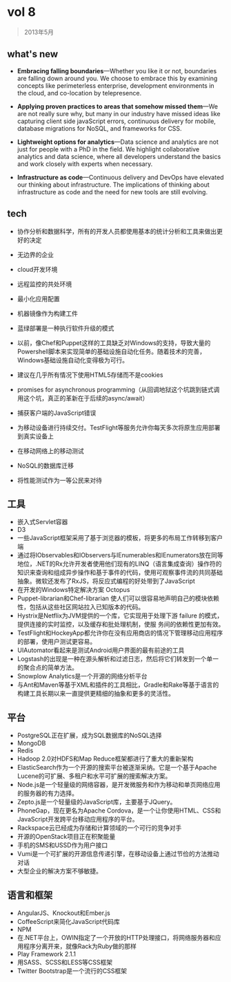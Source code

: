 # vol 8

>2013年5月



## what's new

- **Embracing falling boundaries**—Whether you like it or not, boundaries are falling down around you. We choose to embrace this by examining concepts like perimeterless enterprise, development environments in the cloud, and co-location by telepresence.
- **Applying proven practices to areas that somehow missed them**—We are not really sure why, but many in our industry have
  missed ideas like capturing client side javaScript errors, continuous delivery for mobile, database migrations for NoSQL, and
  frameworks for CSS.

- **Lightweight options for analytics**—Data science and analytics are not just for people with a PhD in the field. We highlight
  collaborative analytics and data science, where all developers understand the basics and work closely with experts
  when necessary.

- **Infrastructure as code**—Continuous delivery and DevOps have elevated our thinking about infrastructure.
  The implications of thinking about infrastructure as code and the need for new tools are still evolving.

## tech

- 协作分析和数据科学，所有的开发人员都使用基本的统计分析和工具来做出更好的决定
- 无边界的企业
- cloud开发环境
- 远程监控的共处环境
- 最小化应用配置
- 机器镜像作为构建工件
- 蓝绿部署是一种执行软件升级的模式

- 以前，像Chef和Puppet这样的工具缺乏对Windows的支持，导致大量的Powershell脚本来实现简单的基础设施自动化任务。随着技术的完善，Windows基础设施自动化变得极为可行。
- 建议在几乎所有情况下使用HTML5存储而不是cookies
- promises for asynchronous programming（从回调地狱这个坑跳到链式调用这个坑，真正的革新在于后续的async/await）
- 捕获客户端的JavaScript错误
- 为移动设备进行持续交付。TestFlight等服务允许你每天多次将原生应用部署到真实设备上
- 在移动网络上的移动测试
- NoSQL的数据库迁移
- 将性能测试作为一等公民来对待



## 工具

- 嵌入式Servlet容器
- D3
- 一些JavaScript框架采用了基于浏览器的模板，将更多的布局工作转移到客户端
- 通过将IObservables和IObservers与IEnumerables和IEnumerators放在同等地位，.NET的Rx允许开发者使用他们现有的LINQ（语言集成查询）操作符的知识来查询和组成异步操作和基于事件的代码，使用可观察事件流的共同基础抽象。微软还发布了RxJS，将反应式编程的好处带到了JavaScript
- 在开发的Windows特定解决方案 Octopus
- Puppet-librarian和Chef-librarian 使人们可以很容易地声明自己的模块依赖性，包括从这些社区网站拉入已知版本的代码。
- Hystrix是Netflix为JVM提供的一个库，它实现用于处理下游 failure 的模式，提供连接的实时监控，以及缓存和批处理机制，使服
  务间的依赖性更加有效。
- TestFlight和HockeyApp都允许你在没有应用商店的情况下管理移动应用程序的部署，使用户测试更容易。
- UIAutomator看起来是测试Android用户界面的最有前途的工具
- Logstash的出现是一种在源头解析和过滤日志，然后将它们转发到一个单一的聚合点的简单方法。
- Snowplow Analytics是一个开源的网络分析平台
- 与Ant和Maven等基于XML和插件的工具相比，Gradle和Rake等基于语言的构建工具长期以来一直提供更精细的抽象和更多的灵活性。



## 平台

- PostgreSQL正在扩展，成为SQL数据库的NoSQL选择
- MongoDB
- Redis
- Hadoop 2.0对HDFS和Map Reduce框架都进行了重大的重新架构
- ElasticSearch作为一个开源的搜索平台被逐渐采纳。它是一个基于Apache Lucene的可扩展、多租户和水平可扩展的搜索解决方案。
- Node.js是一个轻量级的网络容器，是开发微服务和作为移动和单页网络应用的服务器的有力选择。
- Zepto.js是一个轻量级的JavaScript库，主要基于JQuery。
- PhoneGap，现在更名为Apache Cordova，是一个让你使用HTML、CSS和JavaScript开发跨平台移动应用程序的平台。
- Rackspace云已经成为存储和计算领域的一个可行的竞争对手
- 开源的OpenStack项目正在积聚能量
- 手机的SMS和USSD作为用户接口
- Vumi是一个可扩展的开源信息传递引擎，在移动设备上通过节俭的方法推动对话
- 大型企业的解决方案不够敏捷。



## 语言和框架

- AngularJS、Knockout和Ember.js
- CoffeeScript来简化JavaScript代码库
- NPM
- 在.NET平台上，OWIN指定了一个开放的HTTP处理接口，将网络服务器和应用程序分离开来，就像Rack为Ruby做的那样
- Play Framework 2.1.1
- 用SASS、SCSS和LESS等CSS框架
- Twitter Bootstrap是一个流行的CSS框架